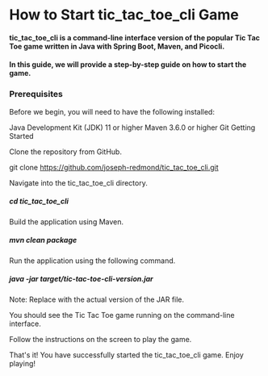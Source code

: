 # How to Start tic_tac_toe_cli Game

####  tic_tac_toe_cli is a command-line interface version of the popular Tic Tac Toe game written in Java with Spring Boot, Maven, and Picocli. 

#### In this guide, we will provide a step-by-step guide on how to start the game.

### Prerequisites

Before we begin, you will need to have the following installed:

Java Development Kit (JDK) 11 or higher
Maven 3.6.0 or higher
Git
Getting Started

Clone the repository from GitHub.

git clone https://github.com/joseph-redmond/tic_tac_toe_cli.git

Navigate into the tic_tac_toe_cli directory.

##### cd tic_tac_toe_cli

Build the application using Maven.

##### mvn clean package

Run the application using the following command.

##### java -jar target/tic-tac-toe-cli-version.jar
Note: Replace <version> with the actual version of the JAR file.

You should see the Tic Tac Toe game running on the command-line interface. 

Follow the instructions on the screen to play the game.

That's it! You have successfully started the tic_tac_toe_cli game. Enjoy playing!
